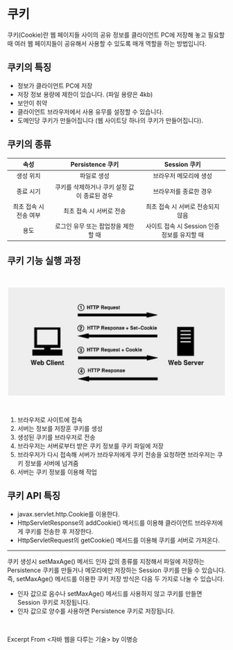 # 쿠키

쿠키(Cookie)란 웹 페이지들 사이의 공유 정보를 클라이언트 PC에 저장해 놓고 필요할 때 여러 웹 페이지들이 공유해서 사용할 수 있도록 매개 역할을 하는 방법입니다.

## 쿠키의 특징

- 정보가 클라이언트 PC에 저장
- 저장 정보 용량에 제한이 있습니다. (파일 용량은 4kb)
- 보안이 취약
- 클라이언트 브라우저에서 사용 유무를 설정할 수 있습니다.
- 도메인당 쿠키가 만들어집니다 (웹 사이트당 하나의 쿠키가 만들어집니다).

## 쿠키의 종류

| 속성 | Persistence 쿠키 | Session 쿠키 |
|:---:|:---:|:---:|
|생성 위치| 파일로 생성 | 브라우저 메모리에 생성 |
|종료 시기| 쿠키를 삭제하거나 쿠키 설정 값이 종료된 경우 | 브라우저를 종료한 경우 |
|최초 접속 시 전송 여부| 최초 접속 시 서버로 전송 | 최초 접속 시 서버로 전송되지 않음 |
|용도 | 로그인 유무 또는 팝업창을 제한할 때 | 사이트 접속 시 Session 인증 정보를 유지할 때 |

## 쿠키 기능 실행 과정

&nbsp;

<img src="../images/cookie.png" alt="cookie" width="500" style="margin-left: auto; margin-right: auto; display: block;"/>

&nbsp;

1. 브라우저로 사이트에 접속
2. 서버는 정보를 저장훈 쿠키를 생성
3. 생성된 쿠키를 브라우저로 전송
4. 브라우저는 서버로부터 받은 쿠키 정보를 쿠키 파일에 저장
5. 브라우저가 다시 접속해 서버가 브라우저에게 쿠키 전송을 요청하면 브라우저는 쿠키 정보를 서버에 넘겨줌
6. 서버는 쿠키 정보를 이용해 작업

## 쿠키 API 특징

- javax.servlet.http.Cookie를 이용한다.
- HttpServletResponse의 addCookie() 메서드를 이용해 클라이언트 브라우저에게 쿠키를 전송한 후 저장한다.
- HttpServletRequest의 getCookie() 메서드를 이용해 쿠키를 서버로 가져온다.

---

쿠키 생성시 setMaxAge() 메서드 인자 값의 종류를 지정해서 파일에 저장하는 Persistence 쿠키를 만들거나 메모리에만 저장하는 Session 쿠키를 만들 수 있습니다. 즉, setMaxAge() 메서드를 이용한 쿠키 저장 방식은 다음 두 가지로 나눌 수 있습니다.

- 인자 값으로 음수나 setMaxAge() 메서드를 사용하지 않고 쿠키를 만들면 Session 쿠키로 저장됩니다.
- 인자 값으로 양수를 사용하면 Persistence 쿠키로 저장됩니다.

&nbsp;

Excerpt From <자바 웹을 다루는 기술> by 이병승